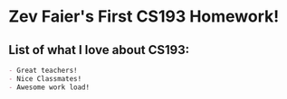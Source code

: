 # Zev Faier's First CS193 Homework!

## List of what I love about CS193:
```markdown
- Great teachers!
- Nice Classmates!
- Awesome work load!
```


